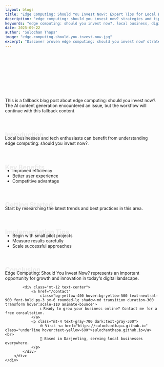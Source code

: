 ```yaml
---
layout: blogs
title: "Edge Computing: Should You Invest Now?: Expert Tips for Local Business Growth"
description: "edge computing: should you invest now? strategies and tips to help your local business grow online. Expert advice for digital success."
keywords: "edge computing: should you invest now?, local business, digital marketing, web development, mobile app, SEO, online growth"
date: 2025-09-22
author: "Sulochan Thapa"
image: "edge-computing-should-you-invest-now.jpg"
excerpt: "Discover proven edge computing: should you invest now? strategies that local businesses can implement to boost their online presence and attract more customers."
---
```

<section class="relative py-16 bg-gray-100 dark:bg-gray-900 overflow-hidden">
    <div class="absolute inset-0 bg-cover bg-center bg-fixed opacity-20"
        style="background-image: url('{{ site.baseurl }}/assets/images/edge-computing-should-you-invest-now-bg.jpg');">
    </div>
    <div class="relative container mx-auto px-6 text-center animate-fadeIn">
        <h1 class="text-4xl font-bold text-gray-900 dark:text-white">Edge Computing: Should You Invest Now?</h1>
        <p class="mt-4 text-lg text-gray-700 dark:text-gray-300">
            Expert Tips for Local Business Growth
        </p>
    </div>
</section>

<section class="py-16 bg-white dark:bg-gray-900">
    <div class="container mx-auto px-6">
        <div class="max-w-4xl mx-auto">
            <h2 class="text-3xl font-semibold text-gray-900 dark:text-white mt-8 animate-fadeIn">Edge Computing: Should You Invest Now?</h2>

<p class="mt-4 text-gray-700 dark:text-gray-300">This is a fallback blog post about edge computing: should you invest now?. The AI content generation encountered an issue, but the workflow will continue with this fallback content.</p>

<h2 class="text-2xl font-semibold text-gray-900 dark:text-white mt-8 animate-slideUp">Introduction</h2>

<p class="mt-4 text-gray-700 dark:text-gray-300">Local businesses and tech enthusiasts can benefit from understanding edge computing: should you invest now?.</p>

<h2 class="text-2xl font-semibold text-gray-900 dark:text-white mt-8 animate-slideUp">Key Benefits</h2>

<ul class="list-disc list-inside mt-4 text-gray-700 dark:text-gray-300">
<li>Improved efficiency</li>
<li>Better user experience  </li>
<li>Competitive advantage</li>
<p class="mt-4 text-gray-700 dark:text-gray-300"></ul></p>
<h2 class="text-2xl font-semibold text-gray-900 dark:text-white mt-8 animate-slideUp">Getting Started</h2>

<p class="mt-4 text-gray-700 dark:text-gray-300">Start by researching the latest trends and best practices in this area.</p>

<h2 class="text-2xl font-semibold text-gray-900 dark:text-white mt-8 animate-slideUp">Implementation Tips</h2>

<ul class="list-disc list-inside mt-4 text-gray-700 dark:text-gray-300">
<li>Begin with small pilot projects</li>
<li>Measure results carefully</li>
<li>Scale successful approaches</li>
<p class="mt-4 text-gray-700 dark:text-gray-300"></ul></p>
<h2 class="text-2xl font-semibold text-gray-900 dark:text-white mt-8 animate-slideUp">Conclusion</h2>

<p class="mt-4 text-gray-700 dark:text-gray-300">Edge Computing: Should You Invest Now? represents an important opportunity for growth and innovation in today's digital landscape.</p>
            
            <div class="mt-12 text-center">
                <a href="/contact"
                    class="bg-yellow-400 hover:bg-yellow-500 text-neutral-900 font-bold py-3 px-6 rounded-lg shadow-md transition duration-300 transform hover:scale-110 animate-bounce">
                    📞 Ready to grow your business online? Contact me for a free consultation.
                </a>
                <p class="mt-4 text-gray-700 dark:text-gray-300">
                    🌐 Visit <a href="https://sulochanthapa.github.io" class="underline hover:text-yellow-600">sulochanthapa.github.io</a><br>
                    📍 Based in Darjeeling, serving local businesses everywhere.
                </p>
            </div>
        </div>
    </div>
</section>

<style>
@keyframes fadeIn {
    from { opacity: 0; }
    to { opacity: 1; }
}
@keyframes slideUp {
    from { transform: translateY(30px); opacity: 0; }
    to { transform: translateY(0); opacity: 1; }
}
.animate-fadeIn { animation: fadeIn 1.5s ease-in-out; }
.animate-slideUp { animation: slideUp 1s ease-out; }
</style>